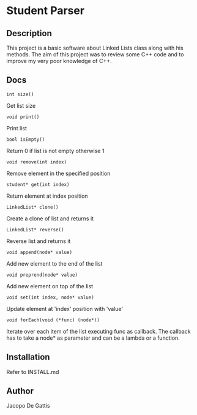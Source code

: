 # Student Parser

## Description
This project is a basic software about Linked Lists class along with his methods.
The aim of this project was to review some C++ code and to improve my very poor knowledge of C++.

## Docs
```
int size()
```
Get list size

```
void print()
```
Print list

```
bool isEmpty()
```
Return 0 if list is not empty otherwise 1

```
void remove(int index)
```
Remove element in the specified position

```
student* get(int index)
```
Return element at index position

```
LinkedList* clone()
```
Create a clone of list and returns it

```
LinkedList* reverse()
```
Reverse list and returns it

```
void append(node* value)
```
Add new element to the end of the list

```
void preprend(node* value)
```
Add new element on top of the list

```
void set(int index, node* value)
```
Update element at 'index' position with 'value'

```
void forEach(void (*func) (node*))
```
Iterate over each item of the list executing func as callback.
The callback has to take a node* as parameter and can be a lambda or a function.


## Installation
Refer to INSTALL.md

## Author
Jacopo De Gattis
